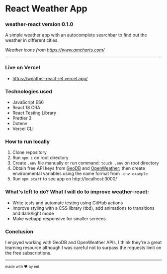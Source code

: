 # React Weather App

### weather-react version 0.1.0

A simple weather app with an autocomplete searchbar to find out the weather in different cities.

_Weather icons from https://www.amcharts.com/_

---

### Live on Vercel

- https://weather-react-jet.vercel.app/

### Technologies used

- JavaScript ES6
- React 18 CRA
- React Testing Library
- Prettier 3
- Dotenv
- Vercel CLI

### How to run locally

1. Clone repository
2. Run `npm i` on root directory
3. Create `.env` file manually or run command: `touch .env` on root directory
4. Obtain free API keys from [GeoDB](https://rapidapi.com/wirefreethought/api/geodb-cities/) and [OpenWeather](https://openweathermap.org/); then create environmental variables using the name format from `.env.example`
5. Run `npm start` to see app on http://localhost:3000/

### What's left to do? What I will do to improve weather-react:

- Write tests and automate testing using GitHub actions
- Improve styling with a CSS library (tbd), add animations to transitions and dark/light mode
- Make webapp responsive for smaller screens

### Conclusion

I enjoyed working with GeoDB and OpenWeather APIs, I think they're a great learning resource although I was careful not to surpass the requests limit on the free subscriptions.

---

<sub>made with ♥ by eni<sub>
